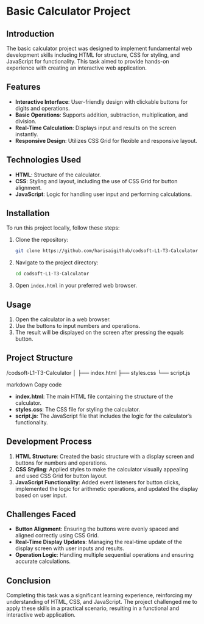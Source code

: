 # Basic Calculator Project

## Introduction
The basic calculator project was designed to implement fundamental web development skills including HTML for structure, CSS for styling, and JavaScript for functionality. This task aimed to provide hands-on experience with creating an interactive web application.

## Features
- **Interactive Interface**: User-friendly design with clickable buttons for digits and operations.
- **Basic Operations**: Supports addition, subtraction, multiplication, and division.
- **Real-Time Calculation**: Displays input and results on the screen instantly.
- **Responsive Design**: Utilizes CSS Grid for flexible and responsive layout.

## Technologies Used
- **HTML**: Structure of the calculator.
- **CSS**: Styling and layout, including the use of CSS Grid for button alignment.
- **JavaScript**: Logic for handling user input and performing calculations.

## Installation
To run this project locally, follow these steps:

1. Clone the repository:
    ```bash
    git clone https://github.com/harisaigithub/codsoft-L1-T3-Calculator.git
    ```
2. Navigate to the project directory:
    ```bash
    cd codsoft-L1-T3-Calculator
    ```
3. Open `index.html` in your preferred web browser.

## Usage
1. Open the calculator in a web browser.
2. Use the buttons to input numbers and operations.
3. The result will be displayed on the screen after pressing the equals button.

## Project Structure
/codsoft-L1-T3-Calculator
│
├── index.html
├── styles.css
└── script.js

markdown
Copy code
- **index.html**: The main HTML file containing the structure of the calculator.
- **styles.css**: The CSS file for styling the calculator.
- **script.js**: The JavaScript file that includes the logic for the calculator’s functionality.

## Development Process
1. **HTML Structure**: Created the basic structure with a display screen and buttons for numbers and operations.
2. **CSS Styling**: Applied styles to make the calculator visually appealing and used CSS Grid for button layout.
3. **JavaScript Functionality**: Added event listeners for button clicks, implemented the logic for arithmetic operations, and updated the display based on user input.

## Challenges Faced
- **Button Alignment**: Ensuring the buttons were evenly spaced and aligned correctly using CSS Grid.
- **Real-Time Display Updates**: Managing the real-time update of the display screen with user inputs and results.
- **Operation Logic**: Handling multiple sequential operations and ensuring accurate calculations.

## Conclusion
Completing this task was a significant learning experience, reinforcing my understanding of HTML, CSS, and JavaScript. The project challenged me to apply these skills in a practical scenario, resulting in a functional and interactive web application.

